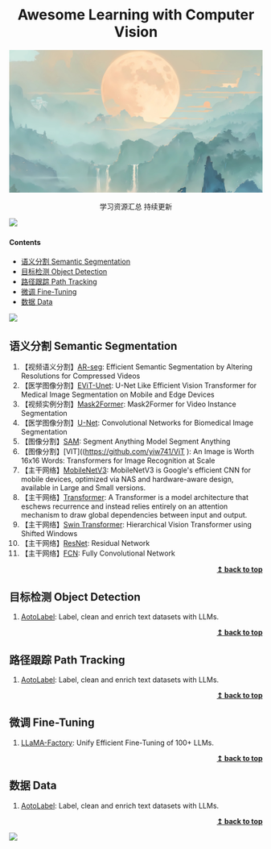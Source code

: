 <div align="center">
    <h1>Awesome Learning with Computer Vision</h1>
</div>
<img src="assets/07.jpeg" alt="07">

<p align="center">学习资源汇总 持续更新</p>


![](https://camo.githubusercontent.com/2722992d519a722218f896d5f5231d49f337aaff4514e78bd59ac935334e916a/68747470733a2f2f692e696d6775722e636f6d2f77617856496d762e706e67)

#### Contents

- [语义分割 Semantic Segmentation](#语义分割-Semantic-Segmentation)
- [目标检测 Object Detection](#目标检测-Object-Detection)
- [路径跟踪 Path Tracking](#路径跟踪-Path-Tracking)
- [微调 Fine-Tuning](#微调-Fine-Tuning)
- [数据 Data](#数据-Data)

![](https://camo.githubusercontent.com/2722992d519a722218f896d5f5231d49f337aaff4514e78bd59ac935334e916a/68747470733a2f2f692e696d6775722e636f6d2f77617856496d762e706e67)

## 语义分割 Semantic Segmentation


1. 【视频语义分割】[AR-seg](https://github.com/yiw741/AR-seg ): Efficient Semantic Segmentation by Altering Resolutions for Compressed Videos
2. 【医学图像分割】[EViT-Unet](https://github.com/yiw741/EVIT-UNET ): U-Net Like Efficient Vision Transformer for Medical Image Segmentation on Mobile and Edge Devices
3. 【视频实例分割】[Mask2Former](https://github.com/yiw741/Mask2Former ): Mask2Former for Video Instance Segmentation
4. 【医学图像分割】[U-Net](https://github.com/yiw741/U-Net/blob/main/README.md): Convolutional Networks for Biomedical Image Segmentation
5. 【图像分割】[SAM](https://github.com/yiw741/SAM ): Segment Anything Model  Segment Anything
6. 【图像分割】[VIT]((https://github.com/yiw741/ViT ): An Image is Worth 16x16 Words: Transformers for Image Recognition at Scale
7. 【主干网络】[MobileNetV3](https://github.com/yiw741/MobileNetV3): MobileNetV3 is Google's efficient CNN for mobile devices, optimized via NAS and hardware-aware design, available in Large and Small versions.
8. 【主干网络】[Transformer](https://github.com/yiw741/Transformer): A Transformer is a model architecture that eschews recurrence and instead relies entirely on an attention mechanism to draw global dependencies between input and output.
9. 【主干网络】[Swin Transformer](https://github.com/yiw741/Swin-Transformer): Hierarchical Vision Transformer using Shifted Windows
10. 【主干网络】[ResNet](https://github.com/yiw741/ResNet): Residual Network
11. 【主干网络】[FCN](https://github.com/yiw741/FCN ): Fully Convolutional Network
   
<div align="right">
    <b><a href="#Contents">↥ back to top</a></b>
</div>



## 目标检测 Object Detection


1. [AotoLabel](https://github.com/refuel-ai/autolabel): Label, clean and enrich text datasets with LLMs.

<div align="right">
    <b><a href="#Contents">↥ back to top</a></b>
</div>

## 路径跟踪 Path Tracking


1. [AotoLabel](https://github.com/refuel-ai/autolabel): Label, clean and enrich text datasets with LLMs.

<div align="right">
    <b><a href="#Contents">↥ back to top</a></b>
</div>

## 微调 Fine-Tuning

1. [LLaMA-Factory](https://github.com/hiyouga/LLaMA-Factory): Unify Efficient Fine-Tuning of 100+ LLMs.

<div align="right">
    <b><a href="#Contents">↥ back to top</a></b>
</div>

## 数据 Data


1. [AotoLabel](https://github.com/refuel-ai/autolabel): Label, clean and enrich text datasets with LLMs.

<div align="right">
    <b><a href="#Contents">↥ back to top</a></b>
</div>

![](https://camo.githubusercontent.com/2722992d519a722218f896d5f5231d49f337aaff4514e78bd59ac935334e916a/68747470733a2f2f692e696d6775722e636f6d2f77617856496d762e706e67)

